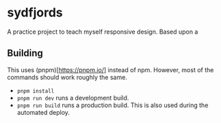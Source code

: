 # sydfjords
A practice project to teach myself responsive design. Based upon a 

## Building

This uses (pnpm)[https://pnpm.io/] instead of npm. However, most of the commands should work roughly the same.

- `pnpm install`
- `pnpm run dev` runs a development build.
- `pnpm run build` runs a production build. This is also used during the automated deploy.

